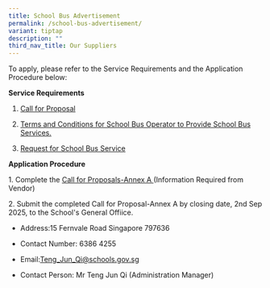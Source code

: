 ```yaml
---
title: School Bus Advertisement
permalink: /school-bus-advertisement/
variant: tiptap
description: ""
third_nav_title: Our Suppliers
---
```

<p>To apply, please refer to the Service Requirements and the Application
Procedure below:</p>
<p><strong>Service Requirements</strong>
</p>
<ol data-tight="true" class="tight">
<li>
<p><a href="/files/Admin Documents/Call_for_Proposals.pdf" rel="noopener nofollow" target="_blank">Call for Proposal</a>
</p>
</li>
<li>
<p><a href="/files/Admin Documents/Terms_and_Conditions_for_School_Bus_Operator_to_Provide_School_Bus_Services.pdf" rel="noopener nofollow" target="_blank">Terms and Conditions for School Bus Operator to Provide School Bus Services.</a>
</p>
</li>
<li>
<p><a href="/files/Admin Documents/Request_for_School_Bus_Service.pdf" rel="noopener nofollow" target="_blank">Request for School Bus Service</a>
</p>
<p></p>
</li>
</ol>
<p><strong>Application Procedure</strong>
</p>
<p>1. Complete the <a href="/files/Admin Documents/Call_for_Proposals___Annex_A.pdf" rel="noopener nofollow" target="_blank">Call for Proposals-Annex A </a>(Information
Required from Vendor)</p>
<p>2. Submit the completed Call for Proposal-Annex A by closing date, 2nd
Sep 2025, to the School's General Offiice.</p>
<ul data-tight="true" class="tight">
<li>
<p>Address:15 Fernvale Road Singapore 797636</p>
</li>
<li>
<p>Contact Number: 6386 4255</p>
</li>
<li>
<p>Email:<a href="mailto:Teng_Jun_Qi@schools.gov.sg" rel="noopener noreferrer nofollow" target="_blank">Teng_Jun_Qi@schools.gov.sg</a>
</p>
</li>
<li>
<p>Contact Person: Mr Teng Jun Qi (Administration Manager)</p>
</li>
</ul>
<p></p>